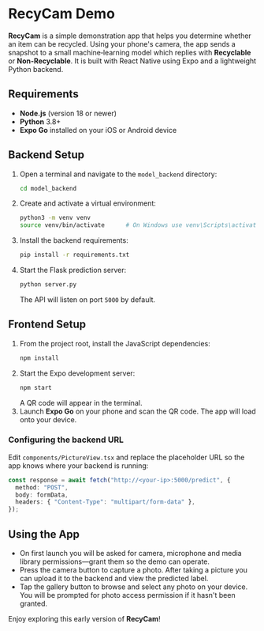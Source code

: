 # RecyCam Demo

**RecyCam** is a simple demonstration app that helps you determine whether an item can be recycled. Using your phone's camera, the app sends a snapshot to a small machine‑learning model which replies with **Recyclable** or **Non‑Recyclable**. It is built with React Native using Expo and a lightweight Python backend.

## Requirements

- **Node.js** (version 18 or newer)
- **Python** 3.8+
- **Expo Go** installed on your iOS or Android device

## Backend Setup

1. Open a terminal and navigate to the `model_backend` directory:
   ```bash
   cd model_backend
   ```
2. Create and activate a virtual environment:
   ```bash
   python3 -m venv venv
   source venv/bin/activate      # On Windows use venv\Scripts\activate
   ```
3. Install the backend requirements:
   ```bash
   pip install -r requirements.txt
   ```
4. Start the Flask prediction server:
   ```bash
   python server.py
   ```
   The API will listen on port `5000` by default.

## Frontend Setup

1. From the project root, install the JavaScript dependencies:
   ```bash
   npm install
   ```
2. Start the Expo development server:
   ```bash
   npm start
   ```
   A QR code will appear in the terminal.
3. Launch **Expo Go** on your phone and scan the QR code. The app will load onto your device.

### Configuring the backend URL

Edit `components/PictureView.tsx` and replace the placeholder URL so the app knows where your backend is running:

```ts
const response = await fetch("http://<your-ip>:5000/predict", {
  method: "POST",
  body: formData,
  headers: { "Content-Type": "multipart/form-data" },
});
```

## Using the App

- On first launch you will be asked for camera, microphone and media library permissions—grant them so the demo can operate.
- Press the camera button to capture a photo. After taking a picture you can upload it to the backend and view the predicted label.
- Tap the gallery button to browse and select any photo on your device. You will be prompted for photo access permission if it hasn't been granted.

Enjoy exploring this early version of **RecyCam**!
